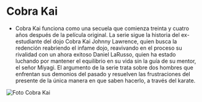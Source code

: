 # Cobra Kai
- Cobra Kai funciona como una secuela que comienza treinta y cuatro años después de la película original. La serie sigue la historia del ex-estudiante del dojo Cobra Kai Johnny Lawrence, quien busca la redención reabriendo el infame dojo, reavivando en el proceso su rivalidad con un ahora exitoso Daniel LaRusso, quien ha estado luchando por mantener el equilibrio en su vida sin la guía de su mentor, el señor Miyagi. El argumento de la serie trata sobre dos hombres que enfrentan sus demonios del pasado y resuelven las frustraciones del presente de la única manera en que saben hacerlo, a través del karate.

![Foto Cobra Kai](https://i.pinimg.com/originals/79/3d/f1/793df196731f65f63f160e2ec528905d.jpg)